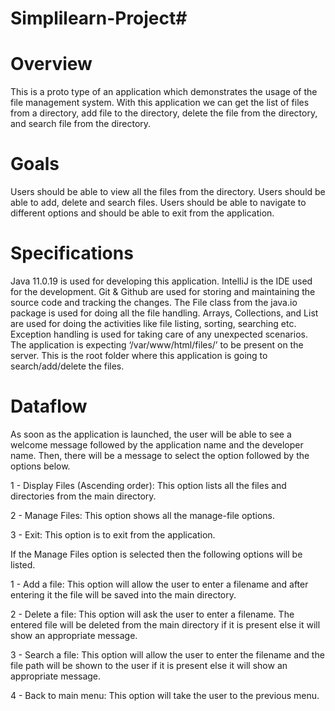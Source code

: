 # Simplilearn-Project# 


# Overview
This is a proto type of an application which demonstrates the usage of the file management system. With this application we can get the list of files from a directory, add file to the directory, delete the file from the directory, and search file from the directory.

# Goals
Users should be able to view all the files from the directory.
Users should be able to add, delete and search files.
Users should be able to navigate to different options and should be able to exit from the application.

# Specifications
Java 11.0.19 is used for developing this application. IntelliJ is the IDE used for the development. Git & Github are used for storing and maintaining the source code and tracking the changes.
The File class from the java.io package is used for doing all the file handling. Arrays, Collections, and  List are used for doing the activities like file  listing, sorting, searching etc. Exception handling is used for taking care of any unexpected scenarios.
The application is expecting ‘/var/www/html/files/’ to be present on the server. This is the root folder where this application is going to search/add/delete the files.

# Dataflow
As soon as the application is launched, the user will be able to see a welcome message followed by the application name and the developer name. Then, there will be a message to select the option followed by the options below.

1 - Display Files (Ascending order): This option lists all the files and directories from the main directory.

2 - Manage Files: This option shows all the manage-file options.

3 - Exit: This option is to exit from the application.


If the Manage Files option is selected then the following options will be listed.

1 - Add a file: This option will allow the user to enter a filename and after entering it the file will be saved into the main directory.

2 - Delete a file: This option will ask the user to enter a filename. The entered file will be deleted from the main directory if it is present else it will show an appropriate message.

3 - Search a file: This option will allow the user to enter the filename and the file path will be shown to the user if it is present else it will show an appropriate message.

4 - Back to main menu: This option will take the user to the previous menu.
